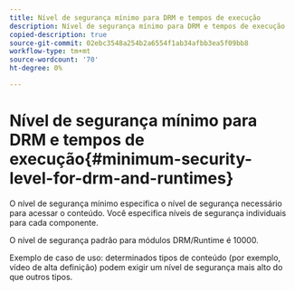 ```yaml
---
title: Nível de segurança mínimo para DRM e tempos de execução
description: Nível de segurança mínimo para DRM e tempos de execução
copied-description: true
source-git-commit: 02ebc3548a254b2a6554f1ab34afbb3ea5f09bb8
workflow-type: tm+mt
source-wordcount: '70'
ht-degree: 0%

---
```


# Nível de segurança mínimo para DRM e tempos de execução{#minimum-security-level-for-drm-and-runtimes}

O nível de segurança mínimo especifica o nível de segurança necessário para acessar o conteúdo. Você especifica níveis de segurança individuais para cada componente.

O nível de segurança padrão para módulos DRM/Runtime é 10000.

Exemplo de caso de uso: determinados tipos de conteúdo (por exemplo, vídeo de alta definição) podem exigir um nível de segurança mais alto do que outros tipos.
